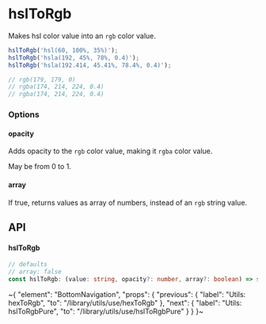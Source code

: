 
# hslToRgb

Makes hsl color value into an `rgb` color value.

```ts
hslToRgb('hsl(60, 100%, 35%)');
hslToRgb('hsla(192, 45%, 78%, 0.4)');
hslToRgb('hsla(192.414, 45.41%, 78.4%, 0.4)');

// rgb(179, 179, 0)
// rgba(174, 214, 224, 0.4)
// rgba(174, 214, 224, 0.4)
```

### Options

#### opacity

Adds opacity to the `rgb` color value, making it `rgba` color value.

May be from 0 to 1.

#### array

If true, returns values as array of numbers, instead of an `rgb` string value.

## API

#### hslToRgb

```ts
// defaults
// array: false
const hslToRgb: (value: string, opacity?: number, array?: boolean) => string | number[];
```

~{
  "element": "BottomNavigation",
  "props": {
    "previous": {
      "label": "Utils: hexToRgb",
      "to": "/library/utils/use/hexToRgb"
    },
    "next": {
      "label": "Utils: hslToRgbPure",
      "to": "/library/utils/use/hslToRgbPure"
    }
  }
}~
